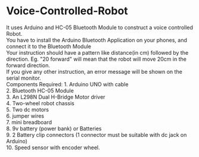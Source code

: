 # Voice-Controlled-Robot
It uses Arduino and HC-05 Bluetooth Module to construct a voice controlled Robot.<br>
You have to install the Arduino Bluetooth Application on your phones, and connect it to the Bluetooth Module<br>
Your instruction should have a pattern like distance(in cm) followed by the direction. Eg. "20 forward" will mean that the robot will move 20cm in the forward direction.<br>
If you give any other instruction, an error message will be shown on the serial monitor.<br>
Components Required: 1.	Arduino UNO with cable<br>
                     2.	Bluetooth HC-05 Module<br>
                     3.	An L298N Dual H-Bridge Motor driver<br>
                     4.	Two-wheel robot chassis<br>
                     5.	Two dc motors<br>
                     6.	jumper wires<br>
                     7.	mini breadboard<br>
                     8.	9v battery (power bank) or Batteries<br>
                     9.	2 Battery clip connectors (1 connector must be suitable with dc jack on Arduino)<br>
                     10.	Speed sensor with encoder wheel.<br>
                     
                     
     
